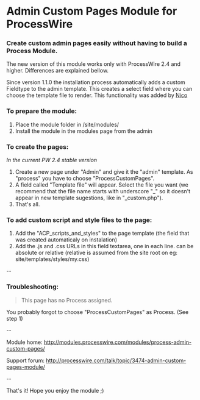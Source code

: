 # Admin Custom Pages Module for ProcessWire

### Create custom admin pages easily without having to build a Process Module.
 
The new version of this module works only with ProcessWire 2.4 and higher.
Differences are explained bellow.

Since version 1.1.0 the installation process automatically adds a custom Fieldtype to the admin template. This creates a select field where you can choose the template file to render. This functionality was added by [Nico](http://nico.is)

### To prepare the module:

1. Place the module folder in /site/modules/
2. Install the module in the modules page from the admin

### To create the pages:

*In the current PW 2.4 stable version*

1. Create a new page under "Admin" and give it the "admin" template. As "process" you have to choose "ProcessCustomPages".
2. A field called "Template file" will appear. Select the file you want (we recommend that the file name starts with underscore "\_" so it doesn't appear in new template sugestions, like in "\_custom.php").
3. That's all.

### To add custom script and style files to the page:

1. Add the "ACP_scripts_and_styles" to the page template (the field that was created automaticaly on instalation)
2. Add the .js and .css URLs in this field textarea, one in each line. can be absolute or relative (relative is assumed from the site root on eg: site/templates/styles/my.css)

--

### Troubleshooting:

> This page has no Process assigned.

You probably forgot to choose "ProcessCustomPages" as Process. (See step 1)


--

Module home: http://modules.processwire.com/modules/process-admin-custom-pages/

Support forum: http://processwire.com/talk/topic/3474-admin-custom-pages-module/

--

That's it! Hope you enjoy the module ;)
